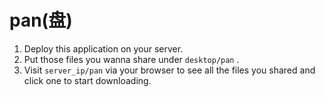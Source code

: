 # pan(盘)
1. Deploy this application on your server.
2. Put those files you wanna share under ```desktop/pan``` .
3. Visit ```server_ip/pan``` via your browser to see all the files you shared and click one to start downloading.
